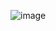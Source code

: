![image](https://github.com/IrisAsato/Atividade_tp1/assets/83612407/4684b883-18fd-4d3e-9edc-9b9722f440fb)
